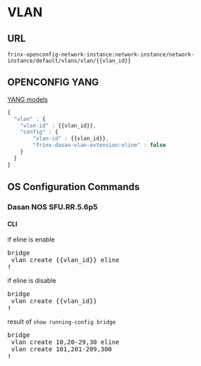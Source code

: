 # VLAN

## URL
```
frinx-openconfig-network-instance:network-instance/network-instance/default/vlans/vlan/{{vlan_id}}
```

## OPENCONFIG YANG
[YANG models](https://github.com/FRINXio/openconfig/tree/master/network-instance/src/main/yang)

```javascript
{
  "vlan" : {
    "vlan-id" : {{vlan_id}},
    "config" : {
        "vlan-id" : {{vlan_id}},
        "frinx-dasan-vlan-extension:eline" : false
    }
  }
}
```

## OS Configuration Commands
### Dasan NOS SFU.RR.5.6p5
#### CLI
if eline is enable
<pre>
bridge
 vlan create {{vlan_id}} eline
!
</pre>

if eline is disable
<pre>
bridge
 vlan create {{vlan_id}}
!
</pre>

result of `show running-config bridge`
<pre>
bridge
 vlan create 10,20-29,30 eline
 vlan create 101,201-209,300
!
</pre>
